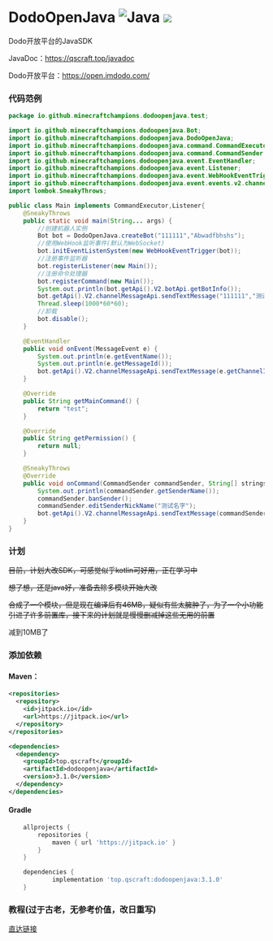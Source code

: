 ﻿# DodoOpenJava <img src="https://img.shields.io/badge/java-%23ED8B00.svg?style=for-the-badge&logo=java&logoColor=white" alt="Java"> [![](https://jitpack.io/v/top.qscraft/dodoopenjava.svg)](https://jitpack.io/#top.qscraft/dodoopenjava)

Dodo开放平台的JavaSDK

JavaDoc：https://qscraft.top/javadoc

Dodo开放平台：https://open.imdodo.com/

### 代码范例
```java
package io.github.minecraftchampions.dodoopenjava.test;

import io.github.minecraftchampions.dodoopenjava.Bot;
import io.github.minecraftchampions.dodoopenjava.DodoOpenJava;
import io.github.minecraftchampions.dodoopenjava.command.CommandExecutor;
import io.github.minecraftchampions.dodoopenjava.command.CommandSender;
import io.github.minecraftchampions.dodoopenjava.event.EventHandler;
import io.github.minecraftchampions.dodoopenjava.event.Listener;
import io.github.minecraftchampions.dodoopenjava.event.WebHookEventTrigger;
import io.github.minecraftchampions.dodoopenjava.event.events.v2.channelmessage.MessageEvent;
import lombok.SneakyThrows;

public class Main implements CommandExecutor,Listener{
    @SneakyThrows
    public static void main(String... args) {
        //创建机器人实例
        Bot bot = DodoOpenJava.createBot("111111","Abwadfbhshs");
        //使用WebHook监听事件(默认为WebSocket)
        bot.initEventListenSystem(new WebHookEventTrigger(bot));
        //注册事件监听器
        bot.registerListener(new Main());
        //注册命令处理器
        bot.registerCommand(new Main());
        System.out.println(bot.getApi().V2.botApi.getBotInfo());
        bot.getApi().V2.channelMessageApi.sendTextMessage("111111","测试");
        Thread.sleep(1000*60*60);
        //卸载
        bot.disable();
    }

    @EventHandler
    public void onEvent(MessageEvent e) {
        System.out.println(e.getEventName());
        System.out.println(e.getMessageId());
        bot.getApi().V2.channelMessageApi.sendTextMessage(e.getChannelId(),"你发送了" + e.getMessageBody());//这里e.getMessageBody返回的是jsonObject
    }

    @Override
    public String getMainCommand() {
        return "test";
    }

    @Override
    public String getPermission() {
        return null;
    }

    @SneakyThrows
    @Override
    public void onCommand(CommandSender commandSender, String[] strings) {
        System.out.println(commandSender.getSenderName());
        commandSender.banSender();
        commandSender.editSenderNickName("测试名字");  
        bot.getApi().V2.channelMessageApi.sendTextMessage(commandSender.getChannelId(),"测试成功");
    }
}
```
### 计划
~~目前，计划大改SDK，可感觉似乎kotlin可好用，正在学习中~~

~~想了想，还是java好，准备去除多模块开始大改~~

~~合成了一个模块，但是现在编译后有46MB，疑似有些太臃肿了，为了一个小功能引进了许多前置库，接下来的计划就是慢慢删减掉这些无用的前置~~

减到10MB了

### 添加依赖
#### Maven：
```xml
<repositories>
  <repository>
    <id>jitpack.io</id>
    <url>https://jitpack.io</url>
  </repository>
</repositories>
```
```xml
<dependencies>
  <dependency>
    <groupId>top.qscraft</groupId>
    <artifactId>dodoopenjava</artifactId>
    <version>3.1.0</version>
  </dependency>
</dependencies>
```
#### Gradle
```groovy
	allprojects {
		repositories {
			maven { url 'https://jitpack.io' }
		}
	}

	dependencies {
	        implementation 'top.qscraft:dodoopenjava:3.1.0'
    }
```
### 教程(过于古老，无参考价值，改日重写)
[直达链接](https://www.showdoc.com.cn/DodoOpenJava/)
